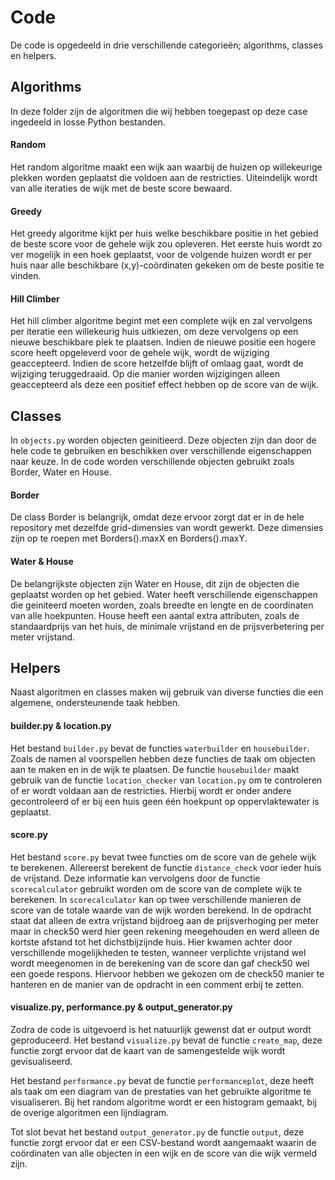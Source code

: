 # Code

De code is opgedeeld in drie verschillende categorieën; algorithms, classes en helpers.

## Algorithms

In deze folder zijn de algoritmen die wij hebben toegepast op deze case ingedeeld in losse Python bestanden.

#### Random

Het random algoritme maakt een wijk aan waarbij de huizen op willekeurige plekken worden geplaatst die voldoen aan de restricties. Uiteindelijk wordt van alle iteraties de wijk met de beste score bewaard.

#### Greedy

Het greedy algoritme kijkt per huis welke beschikbare positie in het gebied de beste score voor de gehele wijk zou opleveren. Het eerste huis wordt zo ver mogelijk in een hoek geplaatst, voor de volgende huizen wordt er per huis naar alle beschikbare (x,y)-coördinaten gekeken om de beste positie te vinden.

#### Hill Climber

Het hill climber algoritme begint met een complete wijk en zal vervolgens per iteratie een willekeurig huis uitkiezen, om deze vervolgens op een nieuwe beschikbare plek te plaatsen. Indien de nieuwe positie een hogere score heeft opgeleverd voor de gehele wijk, wordt de wijziging geaccepteerd. Indien de score hetzelfde blijft of omlaag gaat, wordt de wijziging teruggedraaid. Op die manier worden wijzigingen alleen geaccepteerd als deze een positief effect hebben op de score van de wijk.

## Classes

In `objects.py` worden objecten geinitieerd. Deze objecten zijn dan door de hele code te gebruiken en beschikken over verschillende eigenschappen naar keuze. In de code worden verschillende objecten gebruikt zoals Border, Water en House.

#### Border

De class Border is belangrijk, omdat deze ervoor zorgt dat er in de hele repository met dezelfde grid-dimensies van wordt gewerkt. Deze dimensies zijn op te roepen met Borders().maxX en Borders().maxY. 

#### Water & House

De belangrijkste objecten zijn Water en House, dit zijn de objecten die geplaatst worden op het gebied.
Water heeft verschillende eigenschappen die geiniteerd moeten worden, zoals breedte en lengte en de coordinaten van alle hoekpunten. House heeft een aantal extra attributen, zoals de standaardprijs van het huis, de minimale vrijstand en de prijsverbetering per meter vrijstand.

## Helpers

Naast algoritmen en classes maken wij gebruik van diverse functies die een algemene, ondersteunende taak hebben.

#### builder.py & location.py

Het bestand `builder.py` bevat de functies `waterbuilder` en `housebuilder`. Zoals de namen al voorspellen hebben deze functies de taak om objecten aan te maken en in de wijk te plaatsen. De functie `housebuilder` maakt gebruik van de functie `location_checker` van `location.py` om te controleren of er wordt voldaan aan de restricties. Hierbij wordt er onder andere gecontroleerd of er bij een huis geen één hoekpunt op oppervlaktewater is geplaatst.

#### score.py

Het bestand `score.py` bevat twee functies om de score van de gehele wijk te berekenen. Allereerst berekent de functie `distance_check` voor ieder huis de vrijstand. Deze informatie kan vervolgens door de functie `scorecalculator` gebruikt worden om de score van de complete wijk te berekenen.
In `scorecalculator` kan op twee verschillende manieren de score van de totale waarde van de wijk worden berekend. In de opdracht staat dat alleen de extra vrijstand bijdroeg aan de prijsverhoging per meter maar in check50 werd hier geen rekening meegehouden en werd alleen de kortste afstand tot het dichstbijzijnde huis. Hier kwamen achter door verschillende mogelijkheden te testen, wanneer verplichte vrijstand wel wordt meegenomen in de berekening van de score dan gaf check50 wel een goede respons. Hiervoor hebben we gekozen om de check50 manier te hanteren en de manier van de opdracht in een comment erbij te zetten.

#### visualize.py, performance.py & output_generator.py

Zodra de code is uitgevoerd is het natuurlijk gewenst dat er output wordt geproduceerd. Het bestand `visualize.py` bevat de functie `create_map`, deze functie zorgt ervoor dat de kaart van de samengestelde wijk wordt gevisualiseerd. 

Het bestand `performance.py` bevat de functie `performanceplot`, deze heeft als taak om een diagram van de prestaties van het gebruikte algoritme te visualiseren. Bij het random algoritme wordt er een histogram gemaakt, bij de overige algoritmen een lijndiagram.

Tot slot bevat het bestand `output_generator.py` de functie `output`, deze functie zorgt ervoor dat er een CSV-bestand wordt aangemaakt waarin de coördinaten van alle objecten in een wijk en de score van die wijk vermeld zijn.
